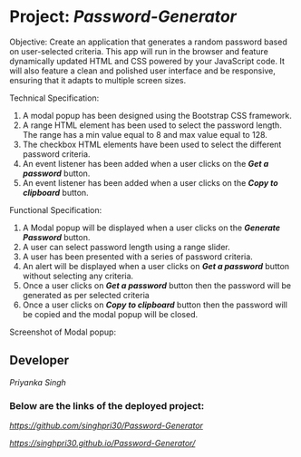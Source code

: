 

# Project: ***Password-Generator***

 Objective: Create an application that generates a random password based on user-selected criteria. This app will run in the browser and feature dynamically updated HTML and CSS powered by your JavaScript code. It will also feature a clean and polished user interface and be responsive, ensuring that it adapts to multiple screen sizes.

Technical Specification:
1. A modal popup has been designed using the Bootstrap CSS framework.
2. A range HTML element has been used to select the password length. The range has a min value equal to 8 and max value equal to 128.
3. The checkbox HTML elements have been used to select the different password criteria.
4. An event listener has been added when a user clicks on the ***Get a password*** button.
5. An event listener has been added when a user clicks on the ***Copy to clipboard*** button.


Functional Specification:
1. A Modal popup will be displayed when a user clicks on the ***Generate Password*** button.
2. A user can select password length using a range slider.
3. A user has been presented with a series of password criteria.
4. An alert will be displayed when a user clicks on ***Get a password*** button without selecting any criteria.
5. Once a user clicks on ***Get a password*** button then the password will be generated as per selected criteria
6. Once a user clicks on ***Copy to clipboard*** button then the password will be copied and the modal popup will be closed.

    

Screenshot of Modal popup:




## Developer ##

*Priyanka Singh*


### Below are the links of the deployed project: ###

*https://github.com/singhpri30/Password-Generator*

*https://singhpri30.github.io/Password-Generator/*
